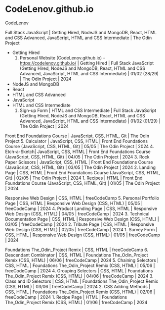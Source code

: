 # CodeLenov.github.io
CodeLenov

Full Stack JavaScript | Getting Hired, NodeJS and MongoDB, React, HTML and CSS Advanced, JavaScript, HTML and CSS Intermediate | The Odin Project
- Getting Hired
	1. Personal Website (CodeLenov.github.io) - https://codelenov.github.io/ | Getting Hired | Full Stack JavaScript (Getting Hired, NodeJS and MongoDB, React, HTML and CSS Advanced, JavaScript, HTML and CSS Intermediate) | 01/02 (28/29) | The Odin Project | 2024
- NodeJS and MongoDB
- React
- HTML and CSS Advanced
- JavaScript
- HTML and CSS Intermediate
	1. Sign-up Form | HTML and CSS Intermediate | Full Stack JavaScript (Getting Hired, NodeJS and MongoDB, React, HTML and CSS Advanced, JavaScript, HTML and CSS Intermediate) | 01/02 (01/29) | The Odin Project | 2024

Front End Foundations Course | JavaScript, CSS, HTML, Git | The Odin Project
	5. Calculator | JavaScript, CSS, HTML | Front End Foundations Course (JavaScript, CSS, HTML, Git) | 05/05 | The Odin Project | 2024
	4. Etch-a-Sketch| JavaScript, CSS, HTML | Front End Foundations Course (JavaScript, CSS, HTML, Git) | 04/05 | The Odin Project | 2024
	3. Rock Paper Scissors | JavaScript, CSS, HTML | Front End Foundations Course (JavaScript, CSS, HTML, Git) | 03/05 | The Odin Project | 2024
	2. Landing Page | CSS, HTML | Front End Foundations Course (JavaScript, CSS, HTML, Git) | 02/05 | The Odin Project | 2024
	1. Recipes | HTML | Front End Foundations Course (JavaScript, CSS, HTML, Git) | 01/05 | The Odin Project | 2024

Responsive Web Design | CSS, HTML | freeCodeCamp
	5. Personal Portfolio Page | CSS, HTML | Responsive Web Design (CSS, HTML) | 05/05 | freeCodeCamp | 2024
	4. Product Landing Page | CSS, HTML | Responsive Web Design (CSS, HTML) | 04/05 | freeCodeCamp | 2024
	3. Technical Documentation Page | CSS, HTML | Responsive Web Design (CSS, HTML) | 03/05 | freeCodeCamp | 2024
	2. Tribute Page | CSS, HTML | Responsive Web Design (CSS, HTML) | 02/05 | freeCodeCamp | 2024
	1. Survey Form | CSS, HTML | Responsive Web Design (CSS, HTML) | 01/05 | freeCodeCamp | 2024

Foundations The_Odin_Project Remix | CSS, HTML | freeCodeCamp
	6. Descendant Combinator | CSS, HTML | Foundations The_Odin_Project Remix (CSS, HTML) | 06/06 | freeCodeCamp | 2024
	5. Chaining Selectors | CSS, HTML | Foundations The_Odin_Project Remix (CSS, HTML) | 05/06 | freeCodeCamp | 2024
	4. Grouping Selectors | CSS, HTML | Foundations The_Odin_Project Remix (CSS, HTML) | 04/06 | freeCodeCamp | 2024
	3. Class and ID Selectors | CSS, HTML | Foundations The_Odin_Project Remix (CSS, HTML) | 03/06 | freeCodeCamp | 2024
	2. CSS Adding Methods | CSS, HTML | Foundations The_Odin_Project Remix (CSS, HTML) | 02/06 | freeCodeCamp | 2024
	1. Recipe Page | HTML | Foundations The_Odin_Project Remix (CSS, HTML) | 01/06 | freeCodeCamp | 2024
